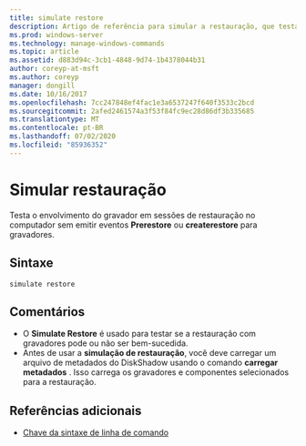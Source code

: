 ```yaml
---
title: simulate restore
description: Artigo de referência para simular a restauração, que testa o envolvimento do gravador em sessões de restauração no computador sem emitir eventos prerestore ou createrestore para gravadores.
ms.prod: windows-server
ms.technology: manage-windows-commands
ms.topic: article
ms.assetid: d883d94c-3cb1-4848-9d74-1b4378044b31
author: coreyp-at-msft
ms.author: coreyp
manager: dongill
ms.date: 10/16/2017
ms.openlocfilehash: 7cc247848ef4fac1e3a6537247f640f3533c2bcd
ms.sourcegitcommit: 2afed2461574a3f53f84fc9ec28d86df3b335685
ms.translationtype: MT
ms.contentlocale: pt-BR
ms.lasthandoff: 07/02/2020
ms.locfileid: "85936352"
---
```

# <a name="simulate-restore"></a>Simular restauração

Testa o envolvimento do gravador em sessões de restauração no computador sem emitir eventos **Prerestore** ou **createrestore** para gravadores.

## <a name="syntax"></a>Sintaxe

```
simulate restore
```

## <a name="remarks"></a>Comentários

-   O **Simulate Restore** é usado para testar se a restauração com gravadores pode ou não ser bem-sucedida.
-   Antes de usar a **simulação de restauração**, você deve carregar um arquivo de metadados do DiskShadow usando o comando **carregar metadados** . Isso carrega os gravadores e componentes selecionados para a restauração.

## <a name="additional-references"></a>Referências adicionais

- [Chave da sintaxe de linha de comando](command-line-syntax-key.md)